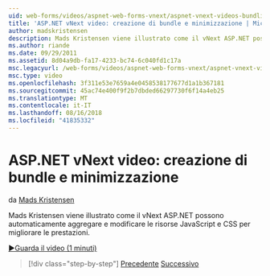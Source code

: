 ```yaml
---
uid: web-forms/videos/aspnet-web-forms-vnext/aspnet-vnext-videos-bundling-and-minification
title: 'ASP.NET vNext video: creazione di bundle e minimizzazione | Microsoft Docs'
author: madskristensen
description: Mads Kristensen viene illustrato come il vNext ASP.NET possono automaticamente aggregare e modificare le risorse JavaScript e CSS per migliorare le prestazioni.
ms.author: riande
ms.date: 09/29/2011
ms.assetid: 8d04a9db-fa17-4233-bc74-6c040fd1c17a
msc.legacyurl: /web-forms/videos/aspnet-web-forms-vnext/aspnet-vnext-videos-bundling-and-minification
msc.type: video
ms.openlocfilehash: 3f311e53e7659a4e0458538177677d1a1b367181
ms.sourcegitcommit: 45ac74e400f9f2b7dbded66297730f6f14a4eb25
ms.translationtype: MT
ms.contentlocale: it-IT
ms.lasthandoff: 08/16/2018
ms.locfileid: "41835332"
---
```

<a name="aspnet-vnext-videos-bundling-and-minification"></a>ASP.NET vNext video: creazione di bundle e minimizzazione
====================
da [Mads Kristensen](https://github.com/madskristensen)

Mads Kristensen viene illustrato come il vNext ASP.NET possono automaticamente aggregare e modificare le risorse JavaScript e CSS per migliorare le prestazioni.

[&#9654;Guarda il video (1 minuti)](https://channel9.msdn.com/Blogs/ASP-NET-Site-Videos/aspnet-vnext-videos-bundling-and-minification)

> [!div class="step-by-step"]
> [Precedente](aspnet-45-web-forms-strong-typed-data-controls.md)
> [Successivo](getting-started-with-the-next-version-of-aspnet.md)
